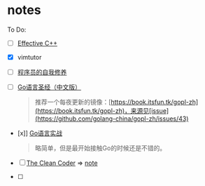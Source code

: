 # notes

To Do:

- [ ] [Effective C++](https://book.douban.com/subject/5387403/)

- [x] vimtutor

- [ ] [程序员的自我修养](https://book.douban.com/subject/3652388/)

- [ ] [Go语言圣经（中文版）](https://github.com/golang-china/gopl-zh)
  
    > 推荐一个每夜更新的镜像：[https://book.itsfun.tk/gopl-zh](https://book.itsfun.tk/gopl-zh)，来源见[issue](https://github.com/golang-china/gopl-zh/issues/43)
    
- [x]] [Go语言实战](https://book.douban.com/subject/27015617/)

    > 略简单，但是最开始接触Go的时候还是不错的。
    
- [ ] [The Clean Coder](<https://book.douban.com/subject/11614538/>) => [note](./the-clean-coder.md)

- [ ] 

